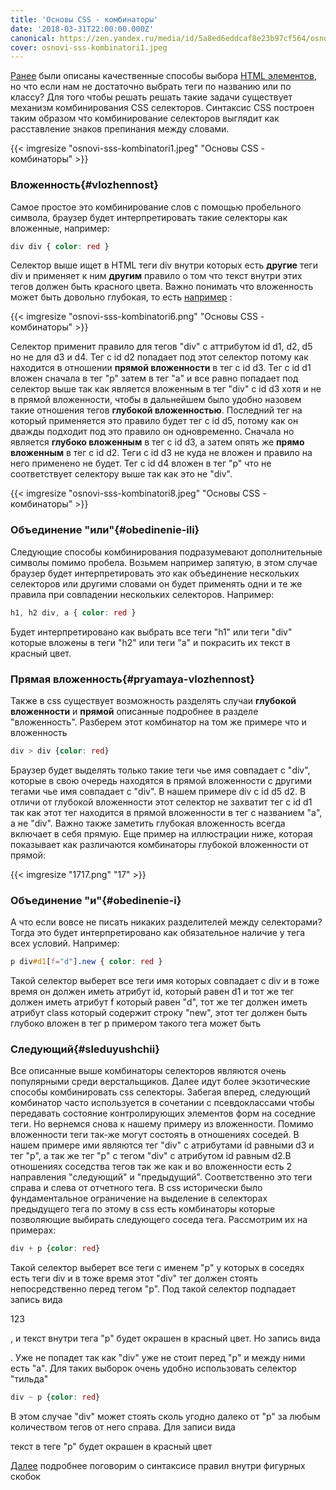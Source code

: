 ```yaml
---
title: 'Основы СSS - комбинаторы'
date: '2018-03-31T22:00:00.000Z'
canonical: https://zen.yandex.ru/media/id/5a8ed6eddcaf8e23b97cf564/osnovy-sss-kombinatory-5ac0dbb91aa80cc4ef48d4aa
cover: osnovi-sss-kombinatori1.jpeg
---
```

 [Ранее](/blog/osnovi-sss-selektori) были описаны качественные способы выбора [HTML элементов](/blog/osnovi-html), но что если нам не достаточно выбрать теги по названию или по классу? Для того чтобы решать решать такие задачи существует механизм комбинирования CSS селекторов. Синтаксис CSS построен таким образом что комбинирование селекторов выглядит как расставление знаков препинания между словами.

<!--more-->
{{< imgresize "osnovi-sss-kombinatori1.jpeg" "Основы СSS - комбинаторы" >}} 

### Вложенность{#vlozhennost} 

Самое простое это комбинирование слов с помощью пробельного символа, браузер будет интерпретировать такие селекторы как вложенные, например:

```css
div div { color: red }
``` 

Селектор выше ищет в HTML теги div внутри которых есть **другие** теги div и применяет к ним **другим** правило о том что текст внутри этих тегов должен быть красного цвета. Важно понимать что вложенность может быть довольно глубокая, то есть [например](https://gist.github.com/ErDmKo/3d38fdcba03764a1b1221e319d02f4e0) :

{{< imgresize "osnovi-sss-kombinatori6.png" "Основы СSS - комбинаторы" >}} 

Селектор применит правило для тегов "div" c аттрибутом id d1, d2, d5 но не для d3 и d4. Тег с id d2 попадает под этот селектор потому как находится в отношении **прямой вложенности** в тег с id d3. Тег с id d1 вложен сначала в тег "p" затем в тег "а" и все равно попадает под селектор выше так как является вложенным в тег "div" с id d3 хотя и не в прямой вложенности, чтобы в дальнейшем было удобно назовем такие отношения тегов **глубокой вложенностью**. Последний тег на который применяется это правило будет тег с id d5, потому как он дважды подходит под это правило он одновременно. Сначала но является **глубоко вложенным** в тег с id d3, а затем опять же **прямо вложенным** в тег с id d2. Теги c id d3 не куда не вложен и правило на нeго применено не будет. Тег с id d4 вложен в тег "p" что не соответствует селектору выше так как это не "div".

{{< imgresize "osnovi-sss-kombinatori8.jpeg" "Основы СSS - комбинаторы" >}} 

### Объединение "или"{#obedinenie-ili} 

Следующие способы комбинирования подразумевают дополнительные символы помимо пробела. Возьмем например запятую, в этом случае браузер будет интерпретировать это как объединение нескольких селекторов или другими словами он будет применять одни и те же правила при совпадении нескольких селекторов. Например:

```css
h1, h2 div, a { color: red }
``` 

Будет интерпретировано как выбрать все теги "h1" или теги "div" которые вложены в теги "h2" или теги "a" и покрасить их текст в красный цвет.

### Прямая вложенность{#pryamaya-vlozhennost} 

Также в css существует возможность разделять случаи **глубокой вложенности** и **прямой** описанные подробнее в разделе "вложенность". Разберем этот комбинатор на том же примере что и вложенность

```css
div > div {color: red}
``` 

Браузер будет выделять только такие теги чье имя совпадает с "div", которые в свою очередь находятся в прямой вложенности с другими тегами чье имя совпадает с "div". В нашем примере div c id d5 d2. В отличи от глубокой вложенности этот селектор не захватит тег с id d1 так как этот тег находится в прямой вложенности в тег с названием "a", а не "div". Важно также заметить глубокая вложенность всегда включает в себя прямую. Еще пример на иллюстрации ниже, которая показывает как различаются комбинаторы глубокой вложенности от прямой:

{{< imgresize "1717.png" "17" >}} 

### Объединение "и"{#obedinenie-i} 

А что если вовсе не писать никаких разделителей между селекторами? Тогда это будет интерпретировано как обязательное наличие у тега всех условий. Например:

```css
p div#d1[f="d"].new { color: red }
``` 

Такой селектор выберет все теги имя которых совпадает с div и в тоже время он должен иметь атрибут id, который равен d1 и тот же тег должен иметь атрибут f который равен "d", тот же тег должен иметь атрибут class который содержит строку "new", этот тег должен быть глубоко вложен в тег p примером такого тега может быть <p><div id="d1" f="d" class="d1 fg new"></div></p>

### Следующий{#sleduyushchii} 

Все описанные выше комбинаторы селекторов являются очень популярными среди верстальщиков. Далее идут более экзотические способы комбинировать css селекторы. Забегая вперед, следующий комбинатор часто используется в сочетании с псевдоклассами чтобы передавать состояние контролирующих элементов форм на соседние теги. Но вернемся снова к нашему примеру из вложенности. Помимо вложенности теги так-же могут состоять в отношениях соседей. В нашем примере ими являются тег "div" с атрибутами id равными d3 и тег "р", а так же тег "p" с тегом "div" с атрибутом id равным d2.В отношениях соседства тегов так же как и во вложенности есть 2 направления "следующий" и "предыдущий". Соответственно это теги справа и слева от отчетного тега. В css исторически было фундаментальное ограничение на выделение в селекторах предыдущего тега по этому в css есть комбинаторы которые позволяющие выбирать следующего соседа тега. Рассмотрим их на примерах:

```css
div + p {color: red}
``` 

Такой селектор выберет все теги с именем "p" у которых в соседях есть теги div и в тоже время этот "div" тег должен стоять непосредственно перед тегом "p". Под такой селектор подпадает запись вида <div></div><p>123</p>, и текст внутри тега "p" будет окрашен в красный цвет. Но запись вида <div></div><a></a><p></p>. Уже не попадет так как "div" уже не стоит перед "p" и между ними есть "a". Для таких выборок очень удобно использовать селектор "тильда"

```css
div ~ p {color: red}
``` 

В этом случае "div" может стоять сколь угодно далеко от "p" за любым количеством тегов от него справа. Для записи вида <div></div><a></a><p></p> текст в теге "p" будет окрашен в красный цвет

[Далее](/blog/osnovi-css-uroven-pravil) подробнее поговорим о синтаксисе правил внутри фигурных скобок

